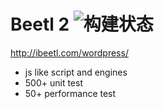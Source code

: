 # Beetl 2 ![构建状态](https://travis-ci.org/gyk001/beetl2.0.svg)

http://ibeetl.com/wordpress/

- js like script and engines
- 500+ unit test
- 50+ performance test
